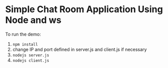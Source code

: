 Simple Chat Room Application Using Node and ws
==============

To run the demo: <br/>
1. `npm install` <br/>
2. change IP and port defined in server.js and client.js if necessary <br/>
3. `nodejs server.js` <br/>
4. `nodejs client.js` <br/>
